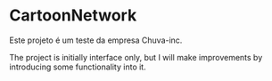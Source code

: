 # CartoonNetwork

Este projeto é um teste da empresa Chuva-inc.

The project is initially interface only, but I will make improvements by introducing some functionality into it.
